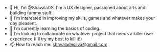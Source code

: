 - 👋 Hi, I’m @ShavalaDS, I'm a UX designer, passioned about arts and building fummy stuff.
- 👀 I’m interested in improving my skills, games and whatever makes your day pleasent.
- 🌱 I’m currently learning the basics of coding.
- 💞️ I’m looking to collaborate on whatever project that needs a killer user experience (I'll try my best to kill it!)
- 📫 How to reach me: shavaladesilva@gmail.com

<!---
ShavalaDS/ShavalaDS is a ✨ special ✨ repository because its `README.md` (this file) appears on your GitHub profile.
You can click the Preview link to take a look at your changes.
--->
